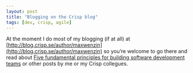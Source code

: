 ```yaml
---
layout: post
title: "Blogging on the Crisp blog"
tags: [dev, crisp, agile]
---
```

<!--more-->

At the moment I do most of my blogging (if at all) at [http://blog.crisp.se/author/maxwenzin](http://blog.crisp.se/author/maxwenzin) so you’re welcome to go there and read about [Five fundamental principles for building software development teams](http://blog.crisp.se/2012/10/22/maxwenzin/five-team-principles) or other posts by me or my Crisp collegues.